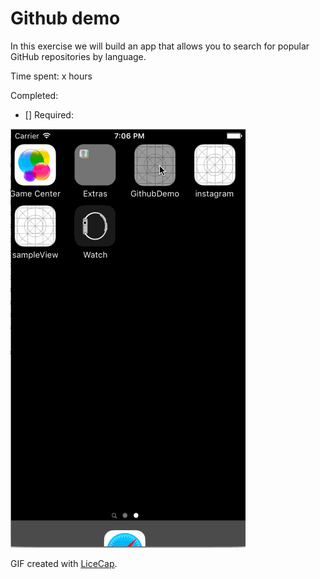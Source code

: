 # Github demo

In this exercise we will build an app that allows you to search for popular GitHub repositories by language.

Time spent: x hours

Completed:

* [] Required: 

![Video Walkthrough](gitHubDemo.gif)

GIF created with [LiceCap](http://www.cockos.com/licecap/).